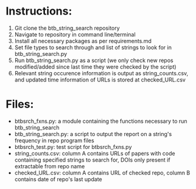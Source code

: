 # Instructions:

1. Git clone the btb_string_search repository
2. Navigate to repository in command line/terminal
3. Install all necessary packages as per requirements.md
4. Set file types to search through and list of strings to look for in btb_string_search.py
5. Run btb_string_search.py as a script (we only check new repos modified/added since last time they were checked by the script)
6. Relevant string occurence information is output as string_counts.csv, and updated time information of URLs is stored at checked_URL.csv

# Files:
* btbsrch_fxns.py: a module containing the functions necessary to run btb_string_search
* btb_string_search.py: a script to output the report on a string's frequency in repo program files
* btbsrch_test.py: test script for btbsrch_fxns.py
* string_counts.csv: column A contains URLs of papers with code containing specified strings to search for, DOIs only present if extractable from repo name
* checked_URL.csv: column A contains URL of checked repo, column B contains date of repo's last update
